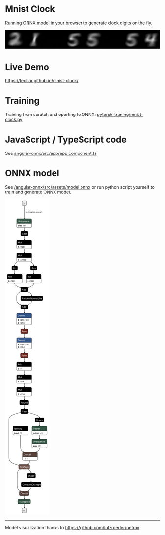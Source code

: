 # Mnist Clock

[Running ONNX model in your browser](https://github.com/microsoft/onnxruntime) to generate clock digits on the fly. 


![image](/docs/mnist-clock.gif)

# Live Demo

https://tecbar.github.io/mnist-clock/

# Training

Training from scratch and eporting to ONNX: [pytorch-traning/mnist-clock.py](./pytorch-training/mnist_clock.py)

# JavaScript / TypeScript code

See [angular-onnx/src/app/app.component.ts](./angular-onnx/src/app/app.component.ts)

# ONNX model

See [/angular-onnx/src/assets/model.onnx](./angular-onnx/src/assets/model.onnx) or
run python script yourself to train and generate ONNX model.

![image](docs/model.onnx.svg)

---
Model visualization thanks to https://github.com/lutzroeder/netron